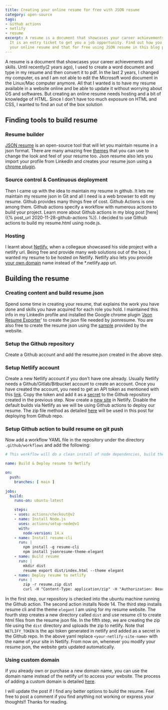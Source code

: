 ```yaml
---
title: Creating your online resume for free with JSON resume
category: open-source
tags:
- Github actions
- netlify
- resume
excerpt: A resume is a document that showcases your career achievements and skills.
  It is an entry ticket to get you a job opportunity. Find out how you can create
  your online resume and that for free using JSON resume in this blog post.
---
```


A resume is a document that showcases your career achievements and skills. Until recently(2 years ago), I used to create a word document and type in my resume and then convert it to pdf. In the last 2 years, I changed my computer, os and I am not able to edit the Microsoft word document in the Linux/Mac computer anymore. All that I wanted is to have my resume available in a website online and be able to update it without worrying about OS and softwares. But creating an online resume needs hosting and a bit of knowledge of HTML. Since I don't have too much exposure on HTML and CSS, I wanted to find an out of the box solution

## Finding tools to build resume
### Resume builder
[JSON resume](https://jsonresume.org/) is an open-source tool that will let you maintain resume in a json format. There are many amazing free [themes](https://jsonresume.org/themes/) that you can use to change the look and feel of your resume too. Json resume also lets you import your profile from LinkedIn and creates your resume json using a [chrome plugin](https://jsonresume.org/getting-started/).

### Source control & Continuous deployment
Then I came up with the idea to maintain my resume in github. It lets me maintain my resume json in Git and all I need is a web browser to edit my resume. Github provides many things free of cost. Github Actions is one among them. Github actions specify a workflow with numerous actions to build your project. Learn more about Github actions in my blog post [here]({% post_url 2020-11-28-github-actions %}). I decided to use Github actions to build my resume.html using node.js.

### Hosting
I learnt about [Netlify](https://www.netlify.com/), when a collegaue showcased his side project with a netlify url. Being free and provide many web solutions out of the box, I wanted my resume to be hosted on Netlify. Netlify also lets you provide [your own domain](https://docs.netlify.com/domains-https/custom-domains/) name instead of the \*.netlify.app url.

## Building the resume
### Creating content and build resume.json
Spend some time in creating your resume, that explains the work you have done and skills you have acquired for each role you hold. I maintained this info in my LinkedIn profile and installed the Google chrome plugin '[Json Resume Exporter](https://chrome.google.com/webstore/detail/json-resume-exporter/caobgmmcpklomkcckaenhjlokpmfbdec)' to create the json file needed by jsonresume. You are also free to create the resume json using the [sample](https://gist.github.com/thomasdavis/c9dcfa1b37dec07fb2ee7f36d7278105) provided by the website.
### Setup the Github repository
Create a Github account and add the resume.json created in the above step.
### Setup Netlify account
Create a new Netlify account if you don't have one already. Usually Netlify needs a Github/Gitlab/Bitbucket account to create an account. Once you have created the account, you need to get an API token as mentioned with this [link](https://app.netlify.com/user/applications#personal-access-tokens). Copy the token and add it as a [secret](https://docs.github.com/en/actions/reference/encrypted-secrets#creating-encrypted-secrets-for-a-repository) to the Github repository created in the previous step.  Now create a [new site](https://www.netlify.com/blog/2016/10/27/a-step-by-step-guide-deploying-a-static-site-or-single-page-app/) in Netlify. Disable the default builds via Netlify as we will be using Github actions to deploy our resume. The zip file method as detailed [here](https://docs.netlify.com/api/get-started/#zip-file-method) will be used in this post for deploying from Github repo.
### Setup Github action to build resume on git push
Now add a workflow YAML file in the repository under the directory `.github/workflows` and add the following:

```yaml
# This workflow will do a clean install of node dependencies, build the resume and deploy to netlify

name: Build & Deploy resume to Netlify

on:
  push:
    branches: [ main ]
    
jobs:
  build:
    runs-on: ubuntu-latest

    steps:
    - uses: actions/checkout@v2
    - name: Install Node.js
      uses: actions/setup-node@v1
      with:
        node-version: 14.x
    - name: Install resume-cli
      run: |
        npm install -g resume-cli
        npm install jsonresume-theme-elegant 
    - name: Build resume
      run: | 
        mkdir dist
        resume export dist/index.html --theme elegant
    - name: Deploy resume to netlify
      run: |
        zip -r resume.zip dist
        curl -H "Content-Type: application/zip" -H "Authorization: Bearer ${{ secrets.NETLIFY_TOKEN }}" --data-binary "@resume.zip" https://api.netlify.com/api/v1/sites/<your-netlify-site-name>.netlify.app/deploys
```

In the first step, our repository is checked into the ubuntu machine running the Github action. The second action installs Node 14. The third step installs resume cli and the theme `elegant` I am using for my resume website. The fourth step creates a new directory called `dist` and use resume cli to create html files from the resume json file. In the fifth step, we are creating the zip file using the `dist`  directory and uploads the zip to netlify. Note that `NETLIFY_TOKEN` is the api token generated in netlify and added as a secret in the Github repo. In the above yaml replace `<your-netlify-site-name>` with the name of your site in Netlify. From now on, whenever you modify your resume json, the website gets updated automatically. 

### Using custom domain
If you already own or purchase a new domain name, you can use the domain name instead of the netlify url to access your website. The process of adding a custom domain is detailed [here](https://docs.netlify.com/domains-https/custom-domains/). 

I will update the post if I find any better options to build the resume. Feel free to post a comment if you find anything not working or express your thoughts!! Thanks for reading.

